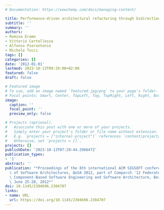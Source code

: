 ```yaml
---
# Documentation: https://wowchemy.com/docs/managing-content/

title: Performance-driven architectural refactoring through bidirectional model transformations
subtitle: ''
summary: ''
authors:
- Romina Eramo
- Vittorio Cortellessa
- Alfonso Pierantonio
- Michele Tucci
tags: []
categories: []
date: '2012-01-01'
lastmod: 2023-10-13T09:29:00+02:00
featured: false
draft: false

# Featured image
# To use, add an image named `featured.jpg/png` to your page's folder.
# Focal points: Smart, Center, TopLeft, Top, TopRight, Left, Right, BottomLeft, Bottom, BottomRight.
image:
  caption: ''
  focal_point: ''
  preview_only: false

# Projects (optional).
#   Associate this post with one or more of your projects.
#   Simply enter your project's folder or file name without extension.
#   E.g. `projects = ["internal-project"]` references `content/project/deep-learning/index.md`.
#   Otherwise, set `projects = []`.
projects: []
publishDate: '2023-10-13T07:29:44.296647Z'
publication_types:
- '1'
abstract: ''
publication: "*Proceedings of the 8th international ACM SIGSOFT conference on Quality\
  \ of Software Architectures, QoSA 2012, part of Comparch '12 Federated Events on\
  \ Component-Based Software Engineering and Software Architecture, Bertinoro, Italy,\
  \ June 25-28, 2012*"
doi: 10.1145/2304696.2304707
links:
- name: URL
  url: https://doi.org/10.1145/2304696.2304707
---
```


